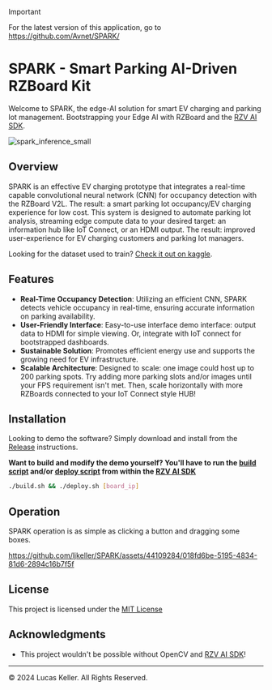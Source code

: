 > [!IMPORTANT]
> For the latest version of this application, go to https://github.com/Avnet/SPARK/

# SPARK - Smart Parking AI-Driven RZBoard Kit

Welcome to SPARK, the edge-AI solution for smart EV charging and parking lot management. Bootstrapping your Edge AI with RZBoard and the [RZV AI SDK](https://renesas-rz.github.io/rzv_ai_sdk/2.10/).

![spark_inference_small](https://github.com/ljkeller/SPARK/assets/44109284/8fc8d117-3fa3-469b-b8f1-38e722c21ac1)

## Overview

SPARK is an effective EV charging prototype that integrates a real-time capable convolutional neural network (CNN) for occupancy detection with the RZBoard V2L. The result: a smart parking lot occupancy/EV charging experience for low cost. This system is designed to automate parking lot analysis, streaming edge compute data to your desired target: an information hub like IoT Connect, or an HDMI output. The result: improved user-experience for EV charging customers and parking lot managers.

Looking for the dataset used to train? [Check it out on kaggle](https://www.kaggle.com/datasets/ljkeller/matchbox-car-parking-occupancy).

## Features

- **Real-Time Occupancy Detection**: Utilizing an efficient CNN, SPARK detects vehicle occupancy in real-time, ensuring accurate information on parking availability.
- **User-Friendly Interface**: Easy-to-use interface demo interface: output data to HDMI for simple viewing. Or, integrate with IoT connect for bootstrapped dashboards.
- **Sustainable Solution**: Promotes efficient energy use and supports the growing need for EV infrastructure.
- **Scalable Architecture**: Designed to scale: one image could host up to 200 parking spots. Try adding more parking slots and/or images until your FPS requirement isn't met. Then, scale horizontally with more RZBoards connected to your IoT Connect style HUB!

## Installation

Looking to demo the software? Simply download and install from the [Release](https://github.com/ljkeller/SPARK/releases) instructions.

**Want to build and modify the demo yourself? You'll have to run the [build script](https://github.com/ljkeller/SPARK/blob/main/build.sh) and/or [deploy script](https://github.com/ljkeller/SPARK/blob/main/deploy.sh) from within the [RZV AI SDK](https://renesas-rz.github.io/rzv_ai_sdk/2.10/)**

```bash
./build.sh && ./deploy.sh [board_ip]
```

## Operation

SPARK operation is as simple as clicking a button and dragging some boxes.

https://github.com/ljkeller/SPARK/assets/44109284/018fd6be-5195-4834-81d6-2894c16b7f5f

## License

This project is licensed under the [MIT License](LICENSE)

## Acknowledgments

- This project wouldn't be possible without OpenCV and [RZV AI SDK](https://renesas-rz.github.io/rzv_ai_sdk/2.10/)!
---

© 2024 Lucas Keller. All Rights Reserved.
